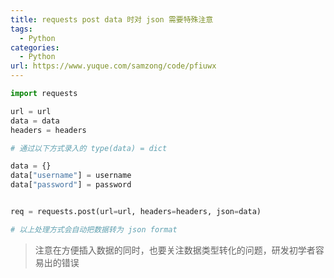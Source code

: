 ```yaml
---
title: requests post data 时对 json 需要特殊注意
tags: 
  - Python
categories:
  - Python
url: https://www.yuque.com/samzong/code/pfiuwx
---
```


```python
import requests

url = url
data = data
headers = headers

# 通过以下方式录入的 type(data) = dict

data = {}
data["username"] = username
data["password"] = password


req = requests.post(url=url, headers=headers, json=data)

# 以上处理方式会自动把数据转为 json format
```

> 注意在方便插入数据的同时，也要关注数据类型转化的问题，研发初学者容易出的错误
